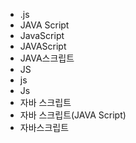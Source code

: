 ﻿- .js
- JAVA Script
- JavaScript
- JAVAScript
- JAVA스크립트
- JS
- js
- Js
- 자바 스크립트
- 자바 스크립트(JAVA Script)
- 자바스크립트
